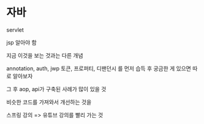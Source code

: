 # 자바

servlet

jsp 알아야 함

지금 이것을 보는 것과는 다른 개념

annotation, auth, jwp 토큰, 프로퍼티, 디팬던시 를 먼저 습득 후 궁금한 게 있으면 따로 알아보자

그 후 aop, api가 구축된 사례가 많이 있을 것

비슷한 코드를 가져와서 개선하는 것을 



스프링 강의 => 유튜브 강의를 빨리 가는 것

